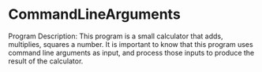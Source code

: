 # CommandLineArguments
Program Description: This program is a small calculator that adds, multiplies, 
	squares a number. It is important to know that this program  uses command line
	arguments as input, and process those inputs to produce the result of the 
	calculator.
